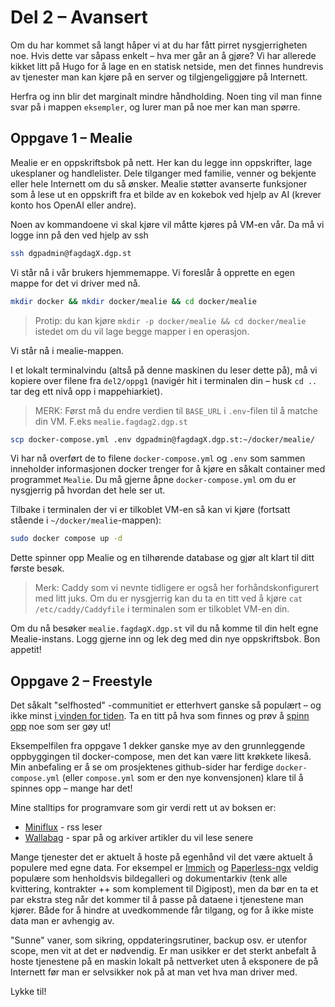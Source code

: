 # Del 2 – Avansert

Om du har kommet så langt håper vi at du har fått pirret nysgjerrigheten noe. Hvis dette var såpass enkelt – hva mer går an å gjøre? Vi har allerede kikket litt på Hugo for å lage en en statisk netside, men det finnes hundrevis av tjenester man kan kjøre på en server og tilgjengeliggjøre på Internett. 

Herfra og inn blir det marginalt mindre håndholding. Noen ting vil man finne svar på i mappen `eksempler`, og lurer man på noe mer kan man spørre. 

## Oppgave 1 – Mealie

Mealie er en oppskriftsbok på nett. Her kan du legge inn oppskrifter, lage ukesplaner og handlelister. Dele tilganger med familie, venner og bekjente eller hele Internett om du så ønsker. Mealie støtter avanserte funksjoner som å lese ut en oppskrift fra et bilde av en kokebok ved hjelp av AI (krever konto hos OpenAI eller andre). 


Noen av kommandoene vi skal kjøre vil måtte kjøres på VM-en vår. Da må vi logge inn på den ved hjelp av ssh
```sh
ssh dgpadmin@fagdagX.dgp.st
```

Vi står nå i vår brukers hjemmemappe. Vi foreslår å opprette en egen mappe for det vi driver med nå. 

```sh
mkdir docker && mkdir docker/mealie && cd docker/mealie
```

> Protip: du kan kjøre `mkdir -p docker/mealie && cd docker/mealie` istedet om du vil lage begge mapper i en operasjon. 

Vi står nå i mealie-mappen. 

I et lokalt terminalvindu (altså på denne maskinen du leser dette på), må vi kopiere over filene fra `del2/oppg1` (navigér hit i terminalen din – husk `cd ..` tar deg ett nivå opp i mappehiarkiet). 

> MERK: Først må du endre verdien til `BASE_URL` i `.env`-filen til å matche din VM. F.eks `mealie.fagdag2.dgp.st`

```sh
scp docker-compose.yml .env dgpadmin@fagdagX.dgp.st:~/docker/mealie/ 

```

Vi har nå overført de to filene `docker-compose.yml` og `.env` som sammen inneholder informasjonen docker trenger for å kjøre en såkalt container med programmet `Mealie`. Du må gjerne åpne `docker-compose.yml` om du er nysgjerrig på hvordan det hele ser ut. 

Tilbake i terminalen der vi er tilkoblet VM-en så kan vi kjøre (fortsatt stående i `~/docker/mealie`-mappen): 
```sh
sudo docker compose up -d 
```

Dette spinner opp Mealie og en tilhørende database og gjør alt klart til ditt første besøk. 

> Merk: Caddy som vi nevnte tidligere er også her forhåndskonfigurert med litt juks. Om du er nysgjerrig kan du ta en titt ved å kjøre `cat /etc/caddy/Caddyfile` i terminalen som er tilkoblet VM-en din. 

Om du nå besøker `mealie.fagdagX.dgp.st` vil du nå komme til din helt egne Mealie-instans. Logg gjerne inn og lek deg med din nye oppskriftsbok. Bon appetit! 

## Oppgave 2 – Freestyle

Det såkalt "selfhosted" -communitiet er etterhvert ganske så populært – og ikke minst [i vinden for tiden](https://arstechnica.com/gadgets/2025/05/self-hosting-is-having-a-moment-ethan-sholly-knows-why/). Ta en titt på hva som finnes og prøv å [spinn opp](https://selfh.st/apps/) noe som ser gøy ut! 

Eksempelfilen fra oppgave 1 dekker ganske mye av den grunnleggende oppbyggingen til docker-compose, men det kan være litt krøkkete likeså. Min anbefaling er å se om prosjektenes github-sider har ferdige `docker-compose.yml` (eller `compose.yml` som er den nye konvensjonen) klare til å spinnes opp – mange har det! 

Mine stalltips for programvare som gir verdi rett ut av boksen er: 

  - [Miniflux](https://miniflux.app/docs/docker.html) - rss leser
  - [Wallabag](https://github.com/wallabag/docker) - spar på og arkiver artikler du vil lese senere

Mange tjenester det er aktuelt å hoste på egenhånd vil det være aktuelt å populere med egne data. For eksempel er [Immich](https://immich.app/) og [Paperless-ngx](https://docs.paperless-ngx.com/) veldig populære som henholdsvis bildegalleri og dokumentarkiv (tenk alle kvittering, kontrakter ++ som komplement til Digipost), men da bør en ta et par ekstra steg når det kommer til å passe på dataene i tjenestene man kjører. Både for å hindre at uvedkommende får tilgang, og for å ikke miste data man er avhengig av. 

"Sunne" vaner, som sikring, oppdateringsrutiner, backup osv. er utenfor scope, men vit at det er nødvendig. Er man usikker er det sterkt anbefalt å hoste tjenestene på en maskin lokalt på nettverket uten å eksponere de på Internett før man er selvsikker nok på at man vet hva man driver med. 

Lykke til! 
